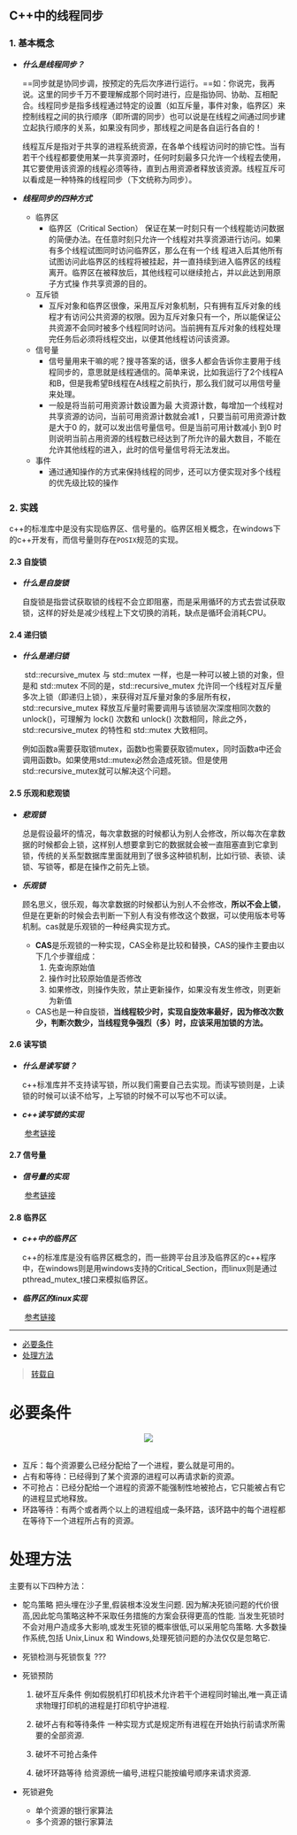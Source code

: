 ## C++中的线程同步

### 1. 基本概念

- ***什么是线程同步？***

  ​	==同步就是协同步调，按预定的先后次序进行运行。==如：你说完，我再说。这里的同步千万不要理解成那个同时进行，应是指协同、协助、互相配合。线程同步是指多线程通过特定的设置（如互斥量，事件对象，临界区）来控制线程之间的执行顺序（即所谓的同步）也可以说是在线程之间通过同步建立起执行顺序的关系，如果没有同步，那线程之间是各自运行各自的！

  ​	线程互斥是指对于共享的进程系统资源，在各单个线程访问时的排它性。当有若干个线程都要使用某一共享资源时，任何时刻最多只允许一个线程去使用，其它要使用该资源的线程必须等待，直到占用资源者释放该资源。线程互斥可以看成是一种特殊的线程同步（下文统称为同步）。

- ***线程同步的四种方式***

  - 临界区
    - 临界区（Critical Section） 保证在某一时刻只有一个线程能访问数据的简便办法。在任意时刻只允许一个线程对共享资源进行访问。如果有多个线程试图同时访问临界区，那么在有一个线 程进入后其他所有试图访问此临界区的线程将被挂起，并一直持续到进入临界区的线程离开。临界区在被释放后，其他线程可以继续抢占，并以此达到用原子方式操 作共享资源的目的。
  - 互斥锁
    - 互斥对象和临界区很像，采用互斥对象机制，只有拥有互斥对象的线程才有访问公共资源的权限。因为互斥对象只有一个，所以能保证公共资源不会同时被多个线程同时访问。当前拥有互斥对象的线程处理完任务后必须将线程交出，以便其他线程访问该资源。
  - 信号量
    - 信号量用来干嘛的呢？搜寻答案的话，很多人都会告诉你主要用于线程同步的，意思就是线程通信的。简单来说，比如我运行了2个线程A和B，但是我希望B线程在A线程之前执行，那么我们就可以用信号量来处理。
    - 一般是将当前可用资源计数设置为最 大资源计数，每增加一个线程对共享资源的访问，当前可用资源计数就会减1 ，只要当前可用资源计数是大于0 的，就可以发出信号量信号。但是当前可用计数减小 到0 时则说明当前占用资源的线程数已经达到了所允许的最大数目，不能在允许其他线程的进入，此时的信号量信号将无法发出。
  - 事件
    - 通过通知操作的方式来保持线程的同步，还可以方便实现对多个线程的优先级比较的操作

### 2. 实践

​	c++的标准库中是没有实现临界区、信号量的。临界区相关概念，在windows下的c++开发有，而信号量则存在`POSIX`规范的实现。

#### 2.3 自旋锁

- ***什么是自旋锁***

  ​	自旋锁是指尝试获取锁的线程不会立即阻塞，而是采用循环的方式去尝试获取锁，这样的好处是减少线程上下文切换的消耗，缺点是循环会消耗CPU。

#### 2.4 递归锁

- ***什么是递归锁***

  ​	std::recursive_mutex 与 std::mutex 一样，也是一种可以被上锁的对象，但是和 std::mutex 不同的是，std::recursive_mutex 允许同一个线程对互斥量多次上锁（即递归上锁），来获得对互斥量对象的多层所有权，std::recursive_mutex 释放互斥量时需要调用与该锁层次深度相同次数的 unlock()，可理解为 lock() 次数和 unlock() 次数相同，除此之外，std::recursive_mutex 的特性和 std::mutex 大致相同。

  ​	例如函数a需要获取锁mutex，函数b也需要获取锁mutex，同时函数a中还会调用函数b。如果使用std::mutex必然会造成死锁。但是使用std::recursive_mutex就可以解决这个问题。

#### 2.5 乐观和悲观锁

- ***悲观锁***

  ​	总是假设最坏的情况，每次拿数据的时候都认为别人会修改，所以每次在拿数据的时候都会上锁，这样别人想要拿到它的数据就会被一直阻塞直到它拿到锁，传统的关系型数据库里面就用到了很多这种锁机制，比如行锁、表锁、读锁、写锁等，都是在操作之前先上锁。

- ***乐观锁***

  ​	顾名思义，很乐观，每次拿数据的时候都认为别人不会修改，**所以不会上锁**，但是在更新的时候会去判断一下别人有没有修改这个数据，可以使用版本号等机制。cas就是乐观锁的一种经典实现方式。

  - **CAS**是乐观锁的一种实现，CAS全称是比较和替换，CAS的操作主要由以下几个步骤组成：
    1. 先查询原始值
    2. 操作时比较原始值是否修改
    3. 如果修改，则操作失败，禁止更新操作，如果没有发生修改，则更新为新值
  - CAS也是一种自旋锁，**当线程较少时，实现自旋效率最好，因为修改次数少，判断次数少，当线程竞争强烈（多）时，应该采用加锁的方法。**

#### 2.6 读写锁

- ***什么是读写锁？***

  ​	c++标准库并不支持读写锁，所以我们需要自己去实现。而读写锁则是，上读锁的时候可以读不给写，上写锁的时候不可以写也不可以读。

- ***c++读写锁的实现***

  ​	[参考链接](https://zhuanlan.zhihu.com/p/374042984)


#### 2.7 信号量

- ***信号量的实现***

  ​	[参考链接](https://segmentfault.com/a/1190000006818772)	
  

#### 2.8 临界区

- ***c++中的临界区***

  ​	c++的标准库是没有临界区概念的，而一些跨平台且涉及临界区的c++程序中，在windows则是用windows支持的Critical_Section，而linux则是通过pthread_mutex_t接口来模拟临界区。

- ***临界区的linux实现***

  ​	[参考链接](https://blog.csdn.net/lqy971966/article/details/104533687)



-----------------------------------------------------
<!-- GFM-TOC -->

- [必要条件](#必要条件)
- [处理方法](#处理方法)
<!-- GFM-TOC -->

> [转载自](https://github.com/CyC2018/CS-Notes)

# 必要条件

<div align="center"> <img src="https://cs-notes-1256109796.cos.ap-guangzhou.myqcloud.com/c037c901-7eae-4e31-a1e4-9d41329e5c3e.png"/> </div><br>

- 互斥：每个资源要么已经分配给了一个进程，要么就是可用的。
- 占有和等待：已经得到了某个资源的进程可以再请求新的资源。
- 不可抢占：已经分配给一个进程的资源不能强制性地被抢占，它只能被占有它的进程显式地释放。
- 环路等待：有两个或者两个以上的进程组成一条环路，该环路中的每个进程都在等待下一个进程所占有的资源。

# 处理方法

主要有以下四种方法：

- 鸵鸟策略
  把头埋在沙子里,假装根本没发生问题.
  因为解决死锁问题的代价很高,因此鸵鸟策略这种不采取任务措施的方案会获得更高的性能.
  当发生死锁时不会对用户造成多大影响,或发生死锁的概率很低,可以采用鸵鸟策略.
  大多数操作系统,包括 Unix,Linux 和 Windows,处理死锁问题的办法仅仅是忽略它.

- 死锁检测与死锁恢复
  ???

- 死锁预防
  1. 破坏互斥条件
    例如假脱机打印机技术允许若干个进程同时输出,唯一真正请求物理打印机的进程是打印机守护进程.

  1. 破坏占有和等待条件
    一种实现方式是规定所有进程在开始执行前请求所需要的全部资源.

  3. 破坏不可抢占条件

  4. 破坏环路等待
    给资源统一编号,进程只能按编号顺序来请求资源.

- 死锁避免
  - 单个资源的银行家算法
  - 多个资源的银行家算法